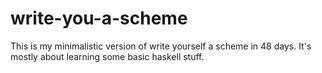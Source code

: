 # write-you-a-scheme

This is my minimalistic version of write yourself a scheme in 48 days.
It's mostly about learning some basic haskell stuff.
